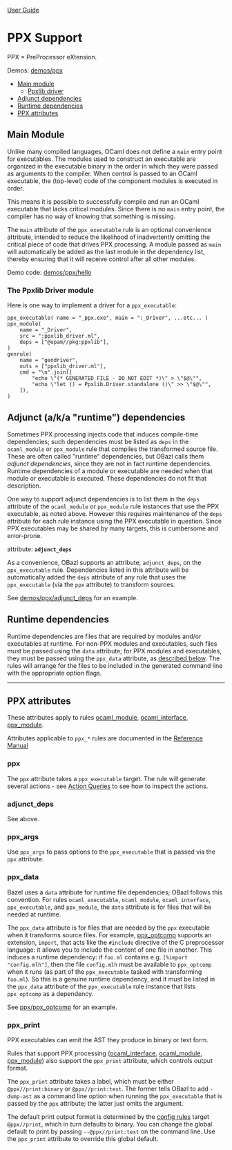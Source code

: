 [User Guide](index.md)

PPX Support
===========

PPX = PreProcessor eXtension.

Demos:
[demos/ppx](https://github.com/obazl/dev_obazl/tree/main/demos/ppx)

-   [Main module](#main_module)
    -   [Ppxlib driver](#ppxlib_driver)
-   [Adjunct dependencies](#adjunct_deps)
-   [Runtime dependencies](#runtime_deps)
-   [PPX attributes](#ppx_attribs)

<a name="main_module">Main Module</a>
-------------------------------------

Unlike many compiled languages, OCaml does not define a `main` entry
point for executables. The modules used to construct an executable are
organized in the executable binary in the order in which they were
passed as arguments to the compiler. When control is passed to an OCaml
executable, the (top-level) code of the component modules is executed in
order.

This means it is possible to successfully compile and run an OCaml
executable that lacks critical modules. Since there is no `main` entry
point, the compiler has no way of knowing that something is missing.

The `main` attribute of the `ppx_executable` rule is an optional
convenience attribute, intended to reduce the likelihood of
inadvertently omitting the critical piece of code that drives PPX
processing. A module passed as `main` will automatically be added as the
last module in the dependency list, thereby ensuring that it will
receive control after all other modules.

Demo code:
[demos/ppx/hello](https://github.com/obazl/dev_obazl/blob/aed0ce898b480c109ccd9b42fddc6f6c1640277c/demos/ppx/hello/BUILD.bazel#L53)

### <a name="ppxlib_driver">The Ppxlib Driver module</a>

Here is one way to implement a driver for a `ppx_executable`:

    ppx_executable( name = "_ppx.exe", main = ":_Driver", ...etc... )
    ppx_module(
        name = "_Driver",
        src = ":ppxlib_driver.ml",
        deps = ["@opam//pkg:ppxlib"],
    )
    genrule(
        name = "gendriver",
        outs = ["ppxlib_driver.ml"],
        cmd = "\n".join([
            "echo \"(* GENERATED FILE - DO NOT EDIT *)\" > \"$@\"",
            "echo \"let () = Ppxlib.Driver.standalone ()\" >> \"$@\"",
        ]),
    )

<a id="adjunct_deps" name="adjunct_deps">Adjunct (a/k/a "runtime") dependencies</a>
-----------------------------------------------------------------------------------

Sometimes PPX processing injects code that induces compile-time
dependencies; such dependencies must be listed as `deps` in the
`ocaml_module` or `ppx_module` rule that compiles the transformed source
file. These are often called "runtime" dependencies, but OBazl calls
them *adjunct dependencies*, since they are not in fact runtime
dependencies. Runtime dependencies of a module or executable are needed
when that module or executable is executed. These dependencies do not
fit that description.

One way to support adjunct dependencies is to list them in the `deps`
attribute of the `ocaml_module` or `ppx_module` rule instances that use
the PPX executable, as noted above. However this requires maintenance of
the `deps` attribute for each rule instance using the PPX executable in
question. Since PPX executables may be shared by many targets, this is
cumbersome and error-prone.

attribute: **`adjunct_deps`**

As a convenience, OBazl supports an attribute, `adjunct_deps`, on the
`ppx_executable` rule. Dependencies listed in this attribute will be
automatically added the `deps` attribute of any rule that uses the
`ppx_executable` (via the `ppx` attribute) to transform sources.

See
[demos/ppx/adjunct\_deps](https://github.com/obazl/dev_obazl/tree/main/demos/ppx/adjunct_deps)
for an example.

<a name="runtime-deps">Runtime dependencies</a>
-----------------------------------------------

Runtime dependencies are files that are required by modules and/or
executables at runtime. For non-PPX modules and executables, such files
must be passed using the `data` attribute; for PPX modules and
executables, they must be passed using the `ppx_data` attribute, as
[described below](#ppx_data). The rules will arrange for the files to be
included in the generated command line with the appropriate option
flags.

------------------------------------------------------------------------

<a name="ppx_attribs">PPX attributes</a>
----------------------------------------

These attributes apply to rules
[ocaml\_module](../refman/rules_ocaml.md#ocaml_module),
[ocaml\_interface](../refman/ocaml_rules.md#ocaml_interface),
[ppx\_module](../refman/rules_ppx.md#ppx_module).

Attributes applicable to `ppx_*` rules are documented in the [Reference
Manual](../refman/rules_ppx.md)

### <a name="ppx">ppx</a>

The `ppx` attribute takes a `ppx_executable` target. The rule will
generate several actions - see [Action
Queries](transparency.md#action_queries) to see how to inspect the
actions.

### <a name="adjunct_deps_attrib">adjunct\_deps</a>

See above.

### <a name="ppx_args">ppx\_args</a>

Use `ppx_args` to pass options to the `ppx_executable` that is passed
via the `ppx` attribute.

### <a name="ppx_data">ppx\_data</a>

Bazel uses a `data` attribute for runtime file dependencies; OBazl
follows this convention. For rules `ocaml_executable`, `ocaml_module`,
`ocaml_interface`, `ppx_executable`, and `ppx_module`, the `data`
attribute is for files that will be needed at runtime.

The `ppx_data` attribute is for files that are needed by the `ppx`
executable when it transforms source files. For example,
[ppx\_optcomp]() supports an extension, `import`, that acts like the
`#include` directive of the C preprocessor language: it allows you to
include the content of one file in another. This induces a runtime
dependency: if `foo.ml` contains e.g. `[%import "config.mlh"]`, then the
file `config.mlh` must be available to `ppx_optcomp` when it runs (as
part of the `ppx_executable` tasked with transforming `foo.ml`). So this
is a genuine runtime dependency, and it must be listed in the `ppx_data`
attribute of the `ppx_executable` rule instance that lists `ppx_optcomp`
as a dependency.

See
[ppx/ppx\_optcomp](https://github.com/obazl/dev_obazl/blob/c0f01d6ae66ecdebbbfac687120ef734886542d4/demos/ppx/ppx_optcomp/BUILD.bazel#L27)
for an example.

### <a name="ppx_print">ppx\_print</a>

PPX executables can emit the AST they produce in binary or text form.

Rules that support PPX processing
([ocaml\_interface](../refman/rules_ocaml.md#ocaml_interface),
[ocaml\_module](../refman/rules_ocaml.md#ocaml_module),
[ppx\_module](../refman/rules_ppx.md#ppx_module)) also support the
`ppx_print` attribute, which controls output format.

The `ppx_print` attribute takes a label, which must be either
`@ppx//print:binary` or `@ppx//print:text`. The former tells OBazl to
add `-dump-ast` as a command line option when running the
`ppx_executable` that is passed by the `ppx` attribute; the latter just
omits the argument.

The default print output format is determined by the [config
rules](configrules.md) target `@ppx//print`, which in turn defaults to
binary. You can change the global default to print by passing
`--@ppx//print:text` on the command line. Use the `ppx_print` attribute
to override this global default.
